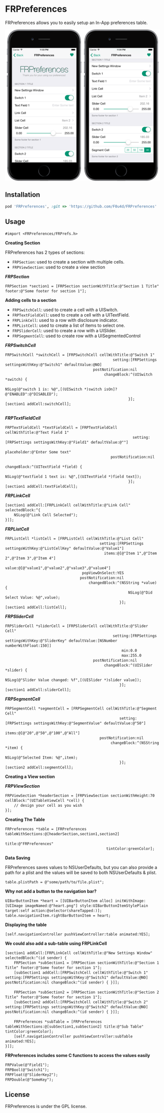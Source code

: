 # FRPreferences

FRPreferences allows you to easily setup an In-App preferences table.

![](https://raw.githubusercontent.com/F0u4d/FRPreferences/master/Screenshot/screenshots.png)

## Installation

```ruby
pod 'FRPreferences', :git => 'https://github.com/F0u4d/FRPreferences'
```

## Usage

```obj-c
#import <FRPreferences/FRPrefs.h>
```
**Creating Section**

FRPreferences has 2 types of sections:

- `FRPSection`: used to create a section with multiple cells.
- `FRPViewSection`: used to create a view section

***FRPSection***

```obj-c
FRPSection *section1 = [FRPSection sectionWithTitle:@"Section 1 Title" footer:@"Some footer for section 1"];
```



**Adding cells to a section**

- `FRPSwitchCell`: used to create a cell with a UISwitch.
- `FRPTextFieldCell`: used to create a cell with a UITextField.
- `FRPLinkCell`: used to a row with disclosure indicator.
- `FRPListCell`: used to create a list of items to select one.
- `FRPSliderCell`: used to create a row with a UISlider.
- `FRPSegmentCell`: used to create row with a UISegmentedControl


***FRPSwitchCell***

```obj-c
FRPSwitchCell *switchCell = [FRPSwitchCell cellWithTitle:@"Switch 1"
                                                 setting:[FRPSettings settingsWithKey:@"Switch1" defaultValue:@NO]
                                        postNotification:nil
                                             changeBlock:^(UISwitch *switch) {
                                                            NSLog(@"switch 1 is: %@",[(UISwitch *)switch isOn]?@"ENABLED":@"DISABLED");
                                                        }];
[section1 addCell:switchCell];
    
```


***FRPTextFieldCell***

```obj-c  
FRPTextFieldCell *textFieldCell = [FRPTextFieldCell cellWithTitle:@"Text Field 1"
                                                          setting:[FRPSettings settingsWithKey:@"Field1" defaultValue:@""]
                                                     placeholder:@"Enter Some text"
                                                postNotification:nil
                                                     changeBlock:^(UITextField *field) {
                                                            NSLog(@"textfield 1 text is: %@",[(UITextField *)field text]);
                                                        }];
[section1 addCell:textFieldCell];
```   

***FRPLinkCell***

```obj-c  
[section1 addCell:[FRPLinkCell cellWithTitle:@"Link Cell" selectedBlock:^{
    NSLog(@"Link Cell Selected");
}]];
```   

***FRPListCell***

```obj-c    
FRPListCell *listCell = [FRPListCell cellWithTitle:@"List Cell"
                                           setting:[FRPSettings settingsWithKey:@"ListCellKey" defaultValue:@"Value1"]
                                             items:@[@"Item 1",@"Item 2",@"Item 3",@"Item 4"]
                                             value:@[@"value1",@"value2",@"value3",@"value4"]
                                   popViewOnSelect:YES
                                  postNotification:nil
                                      changedBlock:^(NSString *value) {
                                                        NSLog(@"Did Select Value: %@",value);
                                                    }];
[section1 addCell:listCell];
```


***FRPSliderCell***

```obj-c    
FRPSliderCell *sliderCell = [FRPSliderCell cellWithTitle:@"Slider Cell"
                                                 setting:[FRPSettings settingsWithKey:@"SliderKey" defaultValue:[NSNumber numberWithFloat:150]]
                                                     min:0.0
                                                     max:255.0
                                        postNotification:nil
                                             changeBlock:^(UISlider *slider) {
                                                            NSLog(@"Slider Value changed: %f",[(UISlider *)slider value]);
                                                    }];
[section1 addCell:sliderCell];
```


***FRPSegmentCell***

```obj-c    
FRPSegmentCell *segmentCell = [FRPSegmentCell cellWithTitle:@"Segment Cell"
                                                    setting:[FRPSettings settingsWithKey:@"SegmentValue" defaultValue:@"50"]
                                                      items:@[@"20",@"50",@"100",@"All"]
                                           postNotification:nil
                                                changeBlock:^(NSString *item) {
                                                            NSLog(@"Selected Item: %@",item);
                                                    }];
[section2 addCell:segmentCell];
```


**Creating a View section**


***FRPViewSection***

```obj-c  
FRPViewSection *headerSection = [FRPViewSection sectionWithHeight:70 cellBlock:^(UITableViewCell *cell) {
    // design your cell as you wish
}];
```


**Creating The Table**

```obj-c  
FRPreferences *table = [FRPreferences tableWithSections:@[headerSection,section1,section2]
                                                  title:@"FRPreferences"
                                              tintColor:greenColor];
```
  
**Data Saving**
 
FRPreferences saves values to NSUserDefaults, but you can also provide a path for a plist and the values will be saved to both NSUserDefaults & plist.

```obj-c 
table.plistPath = @"some/path/to/file.plist";
```

**Why not add a button to the navigation bar?**

```obj-c  
UIBarButtonItem *heart = [[UIBarButtonItem alloc] initWithImage:[UIImage imageNamed:@"heart.png"] style:UIBarButtonItemStylePlain target:self action:@selector(shareTapped:)];
table.navigationItem.rightBarButtonItem = heart;
```

**Displaying the table**

```obj-c  
[self.navigationController pushViewController:table animated:YES];
```


**We could also add a sub-table using FRPLinkCell**

```obj-c  
[section1 addCell:[FRPLinkCell cellWithTitle:@"New Settings Window" selectedBlock:^(id sender) {
    FRPSection *subSection1 = [FRPSection sectionWithTitle:@"Section 1 Title" footer:@"Some footer for section 1"];
    [subSection1 addCell:[FRPSwitchCell cellWithTitle:@"Switch 1" setting:[FRPSettings settingsWithKey:@"Switch1" defaultValue:@NO] postNotification:nil changeBlock:^(id sender) { }]];
    
    FRPSection *subSection2 = [FRPSection sectionWithTitle:@"Section 2 Title" footer:@"Some footer for section 1"];
    [subSection2 addCell:[FRPSwitchCell cellWithTitle:@"Switch 2" setting:[FRPSettings settingsWithKey:@"Switch2" defaultValue:@NO] postNotification:nil changeBlock:^(id sender) { }]];
    
    FRPreferences *subTable = [FRPreferences tableWithSections:@[subSection1,subSection2] title:@"Sub Table" tintColor:greenColor];
    [self.navigationController pushViewController:subTable animated:YES];
}]];
```


**FRPreferences includes some C functions to access the values easily**

```obj-c  
FRPValue(@"Field1");
FRPBool(@"Switch1");
FRPFloat(@"SliderKey2");
FRPDouble(@"SomeKey");
```

## License
FRPreferences is under the GPL license.